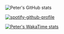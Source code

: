 ![Peter's GitHub stats](https://github-readme-stats.vercel.app/api?username=Peter-Ershow&show=reviews,discussions_started,discussions_answered,prs_merged,prs_merged_percentage)

[![spotify-github-profile](https://spotify-github-profile.kittinanx.com/api/view?uid=314pvamepadbp5e5pkrt4bivaboy&cover_image=true&theme=default&show_offline=false&background_color=121212&interchange=false&bar_color=53b14f&bar_color_cover=false)](https://spotify-github-profile.kittinanx.com/api/view?uid=314pvamepadbp5e5pkrt4bivaboy&redirect=true)

[![Peter's WakaTime stats](https://github-readme-stats.vercel.app/api/wakatime?username=Peter-Ershow)](https://github.com/Peter-Ershow/github-readme-stats)

<!--
**Peter-Ershow/Peter-Ershow** is a ✨ _special_ ✨ repository because its `README.md` (this file) appears on your GitHub profile.

Here are some ideas to get you started:

- 🔭 I’m currently working on ...
- 🌱 I’m currently learning ...
- 👯 I’m looking to collaborate on ...
- 🤔 I’m looking for help with ...
- 💬 Ask me about ...
- 📫 How to reach me: ...
- 😄 Pronouns: ...
- ⚡ Fun fact: ...
-->
